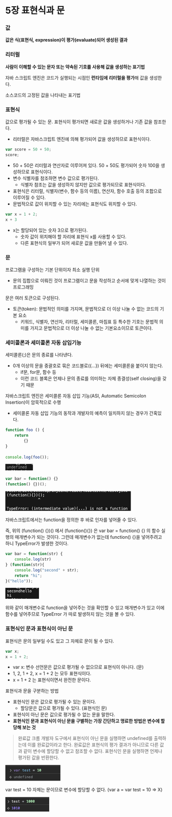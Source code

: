 # 5장 표현식과 문

### 값

**값은 식(표현식, expression)이 평가(evaluate)되어 생성된 결과**

### 리터럴

**사람이 이해할 수 있는 문자 또는 약속된 기호를 사용해 값을 생성하는 표기법**

자바 스크립트 엔진은 코드가 실행되는 시점인 **런타임에 리터럴을 평가**해 값을 생성한다.

소스코드의 고정된 값을 나타내는 표기법

### 표현식

값으로 평가될 수 있는 문. 표현식이 평가되면 새로운 값을 생성하거나 기존 값을 참조한다.

- 리터럴은 자바스크립트 엔진에 의해 평가되어 값을 생성하므로 표현식이다.

```jsx
var score = 50 + 50;
score;
```

- 50 + 50은 리터럴과 연산자로 이루어져 있다. 50 + 50도 평가되어 숫자 100을 생성하므로 표현식이다.
- 변수 식별자를 참조하면 변수 값으로 평가된다.
    - 식별자 참조는 값을 생성하지 않지만 값으로 평가되므로 표현식이다.
- 표현식은 리터럴, 식별자(변수, 함수 등의 이름), 연산자, 함수 호출 등의 조합으로 이루어질 수 있다.
- 문법적으로 값이 위치할 수 있는 자리에는 표현식도 위치할 수 있다.

```jsx
var x = 1 + 2;
x + 3
```

- x는 할당되어 있는 숫자 3으로 평가된다.
    - 숫자 값이 위치해야 할 자리에 표현식 x를 사용할 수 있다.
    - 다른 표현식의 일부가 되어 새로운 값을 만들어 낼 수 있다.

### 문

프로그램을 구성하는 기본 단위이자 최소 실행 단위

- 문의 집합으로 이뤄진 것이 프로그램이고 문을 작성하고 순서에 맞게 나열하는 것이 프로그래밍

문은 여러 토큰으로 구성된다.

- 토큰(token): 문법적인 의미를 가지며, 문법적으로 더 이상 나눌 수 없는 코드의 기본 요소
    - 키워드, 식별자, 연산자, 리터럴, 세미콜론, 마침표 등 특수한 기호는 문법적 의미를 가지고 문법적으로 더 이상 나눌 수 없는 기본요소이므로 토큰이다.

### 세미콜론과 세미콜론 자동 삽입기능

세미콜론(;)은 문의 종료를 나타낸다.

- 0개 이상의 문을 중괄호로 묶은 코드블로({…}) 뒤에는 세미콜론을 붙이지 않는다.
    - if문, for문, 함수 등
    - 이런 코드 블록은 언제나 문의 종료를 의미하는 자체 종결성(self closing)을 갖기 때문

자바스크립트 엔진은 세미콜론 자동 삽입 기능(ASI, Automatic Semicolon Insertion)이 암묵적으로 수행

- 세미콜론 자동 삽입 기능의 동작과 개발자의 예측이 일치하지 않는 경우가 간혹있다.

```jsx
function foo () {
	return
		{}
}

console.log(foo());
```

![Untitled](image/Untitled.png)

```jsx
var bar = function() {}
(function() {})();
```

![Untitled](image/Untitled%201.png)

자바스크립트에서는 function을 정의한 후 바로 인자를 넣어줄 수 있다.

즉, 위의 (function() {})() 에서 (function(){}) 은 var bar = function() {} 의 함수 실행의 매개변수가 되는 것이다. 그런데 매개변수가 없는데 function() {}을 넣어주려고 하니 TypeError가 발생한 것이다.

```jsx
var bar = function(str) {
    console.log(str)
} (function(str){
    console.log("second" + str);
    return "hi";
}("hello"));
```

![Untitled](image/Untitled%202.png)

위와 같이 매개변수로 function을 넣어주는 것을 확인할 수 있고 매개변수가 있고 이에 함수를 넣어주므로 TypeError 가 따로 발생하지 않는 것을 볼 수 있다.

### 표현식인 문과 표현식이 아닌 문

표현식은 문의 일부일 수도 있고 그 자체로 문이 될 수 있다.

```jsx
var x;
x = 1 + 2;
```

- var x: 변수 선언문은 값으로 평가될 수 없으므로 표현식이 아니다. (문)
- 1, 2, 1 + 2, x = 1 + 2 는 모두 표현식이다.
- x = 1 + 2 는 표현식이면서 완전한 문이다.

표현식과 문을 구분하는 방법

- 표현식인 문은 값으로 평가될 수 있는 문이다.
    - 할당문은 값으로 평가될 수 있다. (표현식인 문)
- 표현식이 아닌 문은 값으로 평가될 수 없는 문을 말한다.
- **표현식인 문과 표현식이 아닌 문을 구별하는 가장 간단하고 명료한 방법은 변수에 할당해 보는 것**

> 완료값
크롬 개발자 도구에서 표현식이 아닌 문을 실행하면 undefined를 출력하는데 이를 완료값이라고 한다.
완료값은 표현식의 평가 결과가 아니므로 다른 값과 같이 변수에 할당할 수 없고 참조할 수 없다.
표현식인 문을 실행하면 언제나 평가된 값을 반환한다.
> 

![Untitled](image/Untitled%203.png)

var test = 10 자체는 문이므로 변수에 할당할 수 없다. (var a = var test = 10 ⇒ X)

![Untitled](image/Untitled%204.png)